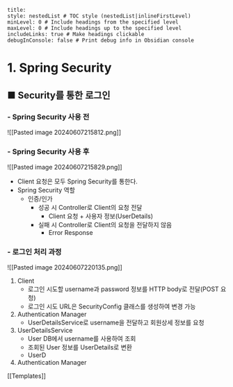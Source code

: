 ```table-of-contents
title: 
style: nestedList # TOC style (nestedList|inlineFirstLevel)
minLevel: 0 # Include headings from the specified level
maxLevel: 0 # Include headings up to the specified level
includeLinks: true # Make headings clickable
debugInConsole: false # Print debug info in Obsidian console
```

# 1. Spring Security
## ■ Security를 통한 로그인

### - Spring Security 사용 전

![[Pasted image 20240607215812.png]]

### - Spring Security 사용 후

![[Pasted image 20240607215829.png]]
- Client 요청은 모두 Spring Security를 통한다.
- Spring Security 역할
	- 인증/인가
		- 성공 시 Controller로 Client의 요청 전달
			- Client 요청 + 사용자 정보(UserDetails)
		- 실패 시 Controller로 Client의 요청을 전달하지 않음
			- Error Response

### - 로그인 처리 과정
![[Pasted image 20240607220135.png]]
1. Client
	- 로그인 시도할 username과 password 정보를 HTTP body로 전달(POST 요청)
	- 로그인 시도 URL은 SecurityConfig 클래스를 생성하여 변경 가능
2. Authentication Manager
    - UserDetailsService로 username을 전달하고 회원상세 정보를 요청
3. UserDetailsService
    - User DB에서 username를 사용하여 조회
    - 조회된 User 정보를 UserDetails로 변환
    - UserD
4. Authentication Manager








[[Templates]]
